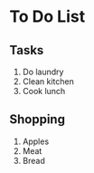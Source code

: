 # To Do List
## Tasks
1. Do laundry
2. Clean kitchen
3. Cook lunch

## Shopping
1. Apples
2. Meat
3. Bread

